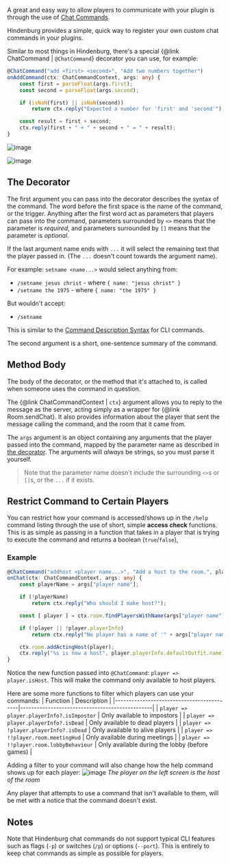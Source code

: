 A great and easy way to allow players to communicate with your plugin is through the use of [Chat Commands](../Information/Chat%20Commands.html).

Hindenburg provides a simple, quick way to register your own custom chat commands in your plugins.

Similar to most things in Hindenburg, there's a special {@link ChatCommand | `@ChatCommand`} decorator you can use, for example:
```ts
@ChatCommand("add <first> <second>", "Add two numbers together")
onAddCommand(ctx: ChatCommandContext, args: any) {
    const first = parseFloat(args.first);
    const second = parseFloat(args.second);

    if (isNaN(first) || isNaN(second))
        return ctx.reply("Expected a number for 'first' and 'second'");

    const result = first + second;
    ctx.reply(first + " + " + second + " = " + result);
}
```

![image](https://user-images.githubusercontent.com/60631511/143774107-36468587-b1a6-4523-bca7-17cd07c77a52.png)

![image](https://user-images.githubusercontent.com/60631511/143774137-a97f8a30-8635-4b56-a425-b11e382c6266.png)

## The Decorator
The first argument you can pass into the decorator describes the syntax of the command. The word before the first space is the name of the command, or the trigger. Anything after the first word act as parameters that players can pass into the command, parameters surrounded by `<>` means that the parameter is _required_, and parameters surrounded by `[]` means that the parameter is _optional_.

If the last argument name ends with `...` it will select the remaining text that the player passed in. (The `...` doesn't count towards the argument name).


For example:
`setname <name...>` would select anything from:
* `/setname jesus christ` - where `{ name: "jesus christ" }`
* `/setname the 1975` - where `{ name: "the 1975" }`

But wouldn't accept:
* `/setname`

This is similar to the [Command Description Syntax](https://en.wikipedia.org/wiki/Command-line_interface#Command_description_syntax) for CLI commands.

The second argument is a short, one-sentence summary of the command.

## Method Body
The body of the decorator, or the method that it's attached to, is called when someone uses the command in question.

The {@link ChatCommandContext | `ctx`} argument allows you to reply to the message as the server, acting simply as a wrapper for {@link Room.sendChat}. It also provides information about the player that sent the message calling the command, and the room that it came from.

The `args` argument is an object containing any arguments that the player passed into the command, mapped by the parameter name as described in [the decorator](#the-decorator). The arguments will _always_ be strings, so you must parse it yourself.

> Note that the parameter name doesn't include the surrounding `<>`s or `[]`s, or the `...` if it exists.

## Restrict Command to Certain Players
You can restrict how your command is accessed/shows up in the `/help` command listing through the use of short, simple **access check** functions. This is as simple as passing in a function that takes in a player that is trying to execute the command and returns a boolean (`true`/`false`),

### Example
```ts
@ChatCommand("addhost <player name...>", "Add a host to the room.", player => player.isHost)
onChat(ctx: ChatCommandContext, args: any) {
    const playerName = args["player name"];

    if (!playerName)
        return ctx.reply("Who should I make host?");

    const [ player ] = ctx.room.findPlayersWithName(args["player name"]);

    if (!player || !player.playerInfo)
        return ctx.reply("No player has a name of '" + args["player name"] + "'");

    ctx.room.addActingHost(player);
    ctx.reply("%s is now a host", player.playerInfo.defaultOutfit.name);
}
```

Notice the new function passed into `@ChatCommand`: `player => player.isHost`. This will make the command only available to host players.

Here are some more functions to filter which players can use your commands:
|                  Function                 |                    Description                 |
|-------------------------------------------|------------------------------------------------|
| `player => player.playerInfo?.isImpostor` | Only available to impostors                    |
| `player => player.playerInfo?.isDead`     | Only available to dead players                 |
| `player => !player.playerInfo?.isDead`    | Only available to alive players                |
| `player => !!player.room.meetingHud`      | Only available during meetings                 |
| `player => !!player.room.lobbyBehaviour`  | Only available during the lobby (before games) |

Adding a filter to your command will also change how the help command shows up for each player:
![image](https://user-images.githubusercontent.com/60631511/171652565-257d0c49-c90e-48c9-91f8-3a967d06cc6f.png)
_The player on the left screen is the host of the room_

Any player that attempts to use a command that isn't available to them, will be met with a notice that the command doesn't exist.

## Notes
Note that Hindenburg chat commands do not support typical CLI features such as flags (`-p`) or switches (`/p`) or options (`--port`). This is entirely to keep chat commands as simple as possible for players.
